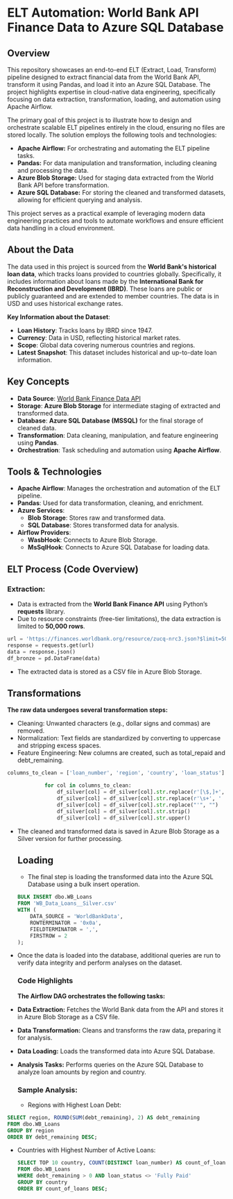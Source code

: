 # ELT Automation: World Bank API Finance Data to Azure SQL Database

## Overview

This repository showcases an end-to-end ELT (Extract, Load, Transform) pipeline designed to extract financial data from the World Bank API, transform it using Pandas, and load it into an Azure SQL Database. The project highlights expertise in cloud-native data engineering, specifically focusing on data extraction, transformation, loading, and automation using Apache Airflow.

The primary goal of this project is to illustrate how to design and orchestrate scalable ELT pipelines entirely in the cloud, ensuring no files are stored locally. The solution employs the following tools and technologies:

- **Apache Airflow:** For orchestrating and automating the ELT pipeline tasks.<br>
- **Pandas:** For data manipulation and transformation, including cleaning and processing the data.<br>
- **Azure Blob Storage:** Used for staging data extracted from the World Bank API before transformation.<br>
- **Azure SQL Database:** For storing the cleaned and transformed datasets, allowing for efficient querying and analysis.<br>

This project serves as a practical example of leveraging modern data engineering practices and tools to automate workflows and ensure efficient data handling in a cloud environment.

## About the Data

The data used in this project is sourced from the **World Bank's historical loan data**, which tracks loans provided to countries globally. Specifically, it includes information about loans made by the **International Bank for Reconstruction and Development (IBRD)**. These loans are public or publicly guaranteed and are extended to member countries. The data is in USD and uses historical exchange rates.

**Key Information about the Dataset**:
- **Loan History**: Tracks loans by IBRD since 1947.
- **Currency**: Data in USD, reflecting historical market rates.
- **Scope**: Global data covering numerous countries and regions.
- **Latest Snapshot**: This dataset includes historical and up-to-date loan information.

## Key Concepts

- **Data Source**: [World Bank Finance Data API](https://financesone.worldbank.org/ibrd-statement-of-loans-and-guarantees-historical-data/DS00975)
- **Storage**: **Azure Blob Storage** for intermediate staging of extracted and transformed data.
- **Database**: **Azure SQL Database (MSSQL)** for the final storage of cleaned data.
- **Transformation**: Data cleaning, manipulation, and feature engineering using **Pandas**.
- **Orchestration**: Task scheduling and automation using **Apache Airflow**.

## Tools & Technologies

- **Apache Airflow**: Manages the orchestration and automation of the ELT pipeline.
- **Pandas**: Used for data transformation, cleaning, and enrichment.
- **Azure Services**: 
    - **Blob Storage**: Stores raw and transformed data.
    - **SQL Database**: Stores transformed data for analysis.
- **Airflow Providers**: 
    - **WasbHook**: Connects to Azure Blob Storage.
    - **MsSqlHook**: Connects to Azure SQL Database for loading data.

## ELT Process (Code Overview)

### **Extraction**:
- Data is extracted from the **World Bank Finance API** using Python’s **requests** library.
- Due to resource constraints (free-tier limitations), the data extraction is limited to **50,000 rows**.

```python
url = 'https://finances.worldbank.org/resource/zucq-nrc3.json?$limit=50000'
response = requests.get(url)
data = response.json()
df_bronze = pd.DataFrame(data)
```

- The extracted data is stored as a CSV file in Azure Blob Storage.


## Transformations

**The raw data undergoes several transformation steps:**
- Cleaning: Unwanted characters (e.g., dollar signs and commas) are removed.
- Normalization: Text fields are standardized by converting to uppercase and stripping excess spaces.
- Feature Engineering: New columns are created, such as total_repaid and debt_remaining.

```python
columns_to_clean = ['loan_number', 'region', 'country', 'loan_status']

            for col in columns_to_clean:
                df_silver[col] = df_silver[col].str.replace(r'[\$,]+', '', regex=True) 
                df_silver[col] = df_silver[col].str.replace(r'\s+', ' ', regex=True) 
                df_silver[col] = df_silver[col].str.replace("'", "") 
                df_silver[col] = df_silver[col].str.strip()
                df_silver[col] = df_silver[col].str.upper()
```

- The cleaned and transformed data is saved in Azure Blob Storage as a Silver version for further processing.

  ## Loading

  - The final step is loading the transformed data into the Azure SQL Database using a bulk insert operation.

  ```sql
  BULK INSERT dbo.WB_Loans
  FROM 'WB_Data_Loans__Silver.csv'
  WITH (
      DATA_SOURCE = 'WorldBankData',
      ROWTERMINATOR = '0x0a',
      FIELDTERMINATOR = ',',
      FIRSTROW = 2
  );
  ```

- Once the data is loaded into the database, additional queries are run to verify data integrity and perform analyses on the dataset.

  ### Code Highlights

  **The Airflow DAG orchestrates the following tasks:**
  
- **Data Extraction:** Fetches the World Bank data from the API and stores it in Azure Blob Storage as a CSV file.
- **Data Transformation:** Cleans and transforms the raw data, preparing it for analysis.
- **Data Loading:** Loads the transformed data into Azure SQL Database.
- **Analysis Tasks:** Performs queries on the Azure SQL Database to analyze loan amounts by region and country.

  ### Sample Analysis:

  - Regions with Highest Loan Debt:

 ```sql
SELECT region, ROUND(SUM(debt_remaining), 2) AS debt_remaining 
FROM dbo.WB_Loans 
GROUP BY region 
ORDER BY debt_remaining DESC;
```

- Countries with Highest Number of Active Loans:
  ```sql
  SELECT TOP 10 country, COUNT(DISTINCT loan_number) AS count_of_loans 
  FROM dbo.WB_Loans 
  WHERE debt_remaining > 0 AND loan_status <> 'Fully Paid'
  GROUP BY country 
  ORDER BY count_of_loans DESC;
  ```








